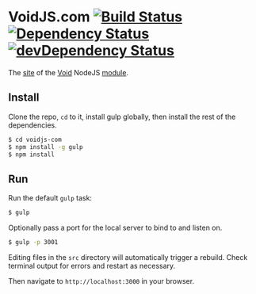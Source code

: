 VoidJS.com [![Build Status](https://travis-ci.org/edj-boston/voidjs-com.svg?branch=master)](https://travis-ci.org/edj-boston/voidjs-com) [![Dependency Status](https://david-dm.org/edj-boston/voidjs-com.svg)](https://david-dm.org/edj-boston/voidjs-com) [![devDependency Status](https://david-dm.org/edj-boston/voidjs-com/dev-status.svg)](https://david-dm.org/edj-boston/voidjs-com#info=devDependencies)
==========

The [site](https://voidjs.com) of the [Void](https://github.com/edj-boston/void) NodeJS [module](https://npmjs.org/package/void).

Install
-------

Clone the repo, `cd` to it, install gulp globally, then install the rest of the dependencies.

```sh
$ cd voidjs-com
$ npm install -g gulp
$ npm install
```

Run
---

Run the default `gulp` task:

```sh
$ gulp
```

Optionally pass a port for the local server to bind to and listen on.

```sh
$ gulp -p 3001
```

Editing files in the `src` directory will automatically trigger a rebuild. Check terminal output for errors and restart as necessary.

Then navigate to `http://localhost:3000` in your browser.